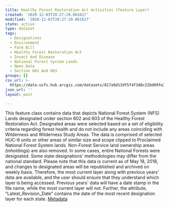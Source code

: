 ```yaml
---
title: Healthy Forest Restoration Act Activities (Feature Layer)
created: '2020-12-03T20:27:20.061617'
modified: '2020-12-03T20:27:20.061627'
state: active
type: dataset
tags:
  - Designations
  - Environment
  - Farm Bill
  - Healthy Forest Restoration Act
  - Insect And Disease
  - National Forest System Lands
  - Open Data
  - Section 602 And 603
groups: []
csv_url: >-
  https://data-usfs.hub.arcgis.com/datasets/817a9d13df5f4f3d8c22bd09fe2627b9_0.csv?outSR=%7B%22latestWkid%22%3A4269%2C%22wkid%22%3A4269%7D
json_url: ''
layout: post

---
```

This feature class contains data that depicts National Forest System (NFS) Lands designated under section 602 and 603 of the Healthy Forest Restoration Act. Designated areas were selected based on a set of eligibility criteria regarding forest health and do not include any areas coinciding with Wilderness and Wilderness Study Areas. The data is comprised of selected HUC-6 units or other areas of similar size and scope clipped to Proclaimed National Forest System lands. Non-Forest Service land ownership areas (inholdings) are also removed. In some cases, entire National Forests were designated. Some state designations' methodologies may differ from the national standard. Please note that this data is current as of May 18, 2018, and changes to designated areas will be republished and archived on weekly basis. Therefore, the most current layer along with previous years' data are available, and the user should ensure that they understand which layer is being accessed. Previous years' data will have a date stamp in the file name, while the most current layer will not. Further, the attribute, “Latest_Revision_Date” contains the date of the most recent designation layer for each state. <a href='https://data.fs.usda.gov/geodata/edw/edw_resources/meta/S_USA.HealthyForestRestorationAct.xml' target='_blank'>Metadata</a>
